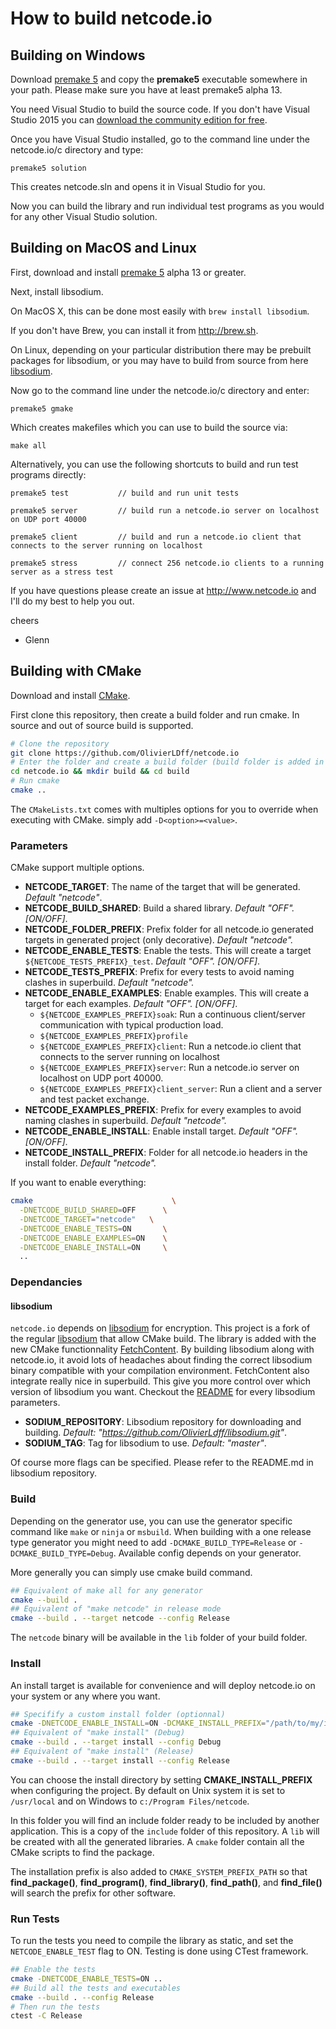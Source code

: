 How to build netcode.io
=======================

## Building on Windows

Download [premake 5](https://premake.github.io/download.html) and copy the **premake5** executable somewhere in your path. Please make sure you have at least premake5 alpha 13.

You need Visual Studio to build the source code. If you don't have Visual Studio 2015 you can [download the community edition for free](https://www.visualstudio.com/en-us/downloads/download-visual-studio-vs.aspx).

Once you have Visual Studio installed, go to the command line under the netcode.io/c directory and type:

    premake5 solution

This creates netcode.sln and opens it in Visual Studio for you.

Now you can build the library and run individual test programs as you would for any other Visual Studio solution.

## Building on MacOS and Linux

First, download and install [premake 5](https://premake.github.io/download.html) alpha 13 or greater.

Next, install libsodium.

On MacOS X, this can be done most easily with `brew install libsodium`.

If you don't have Brew, you can install it from <http://brew.sh>.

On Linux, depending on your particular distribution there may be prebuilt packages for libsodium, or you may have to build from source from here [libsodium](https://github.com/jedisct1/libsodium/releases).

Now go to the command line under the netcode.io/c directory and enter:

    premake5 gmake

Which creates makefiles which you can use to build the source via:

    make all

Alternatively, you can use the following shortcuts to build and run test programs directly:

    premake5 test           // build and run unit tests

    premake5 server         // build run a netcode.io server on localhost on UDP port 40000

    premake5 client         // build and run a netcode.io client that connects to the server running on localhost

    premake5 stress         // connect 256 netcode.io clients to a running server as a stress test

If you have questions please create an issue at http://www.netcode.io and I'll do my best to help you out.

cheers

 - Glenn

## Building with CMake

Download and install [CMake](https://cmake.org/).

First clone this repository, then create a build folder and run cmake. In source and out of source build is supported.

```bash
# Clone the repository
git clone https://github.com/OlivierLDff/netcode.io
# Enter the folder and create a build folder (build folder is added in .gitignore)
cd netcode.io && mkdir build && cd build
# Run cmake
cmake ..
```

The `CMakeLists.txt` comes with multiples options for you to override when executing with CMake. simply add `-D<option>=<value>`.

### Parameters

CMake support multiple options.

- **NETCODE_TARGET**: The name of the target that will be generated. *Default "netcode"*.
- **NETCODE_BUILD_SHARED**: Build a shared library. *Default "OFF". [ON/OFF]*.
- **NETCODE_FOLDER_PREFIX**: Prefix folder for all netcode.io generated targets in generated project (only decorative). *Default "netcode".*
- **NETCODE_ENABLE_TESTS**: Enable the tests. This will create a target `${NETCODE_TESTS_PREFIX}_test`. *Default "OFF". [ON/OFF]*.
- **NETCODE_TESTS_PREFIX**: Prefix for every tests to avoid naming clashes in superbuild. *Default "netcode".*
- **NETCODE_ENABLE_EXAMPLES**: Enable examples. This will create a target for each examples. *Default "OFF". [ON/OFF]*.
  - `${NETCODE_EXAMPLES_PREFIX}soak`: Run a continuous client/server communication with typical production load.
  - `${NETCODE_EXAMPLES_PREFIX}profile`
  - `${NETCODE_EXAMPLES_PREFIX}client`: Run a netcode.io client that connects to the server running on localhost
  - `${NETCODE_EXAMPLES_PREFIX}server`: Run a netcode.io server on localhost on UDP port 40000.
  - `${NETCODE_EXAMPLES_PREFIX}client_server`: Run a client and a server and test packet exchange.
- **NETCODE_EXAMPLES_PREFIX**: Prefix for every examples to avoid naming clashes in superbuild. *Default "netcode".*
- **NETCODE_ENABLE_INSTALL**: Enable install target. *Default "OFF". [ON/OFF]*.
- **NETCODE_INSTALL_PREFIX**: Folder for all netcode.io headers in the install folder. *Default "netcode".*

If you want to enable everything:

```bash
cmake                               \
  -DNETCODE_BUILD_SHARED=OFF      \
  -DNETCODE_TARGET="netcode"   \
  -DNETCODE_ENABLE_TESTS=ON       \
  -DNETCODE_ENABLE_EXAMPLES=ON    \
  -DNETCODE_ENABLE_INSTALL=ON     \
  ..
```

### Dependancies

#### libsodium

`netcode.io` depends on [libsodium](https://github.com/OlivierLDff/libsodium) for encryption. This project is a fork of the regular [libsodium](https://github.com/jedisct1/libsodium) that allow CMake build. The library is added with the new CMake functionnality [FetchContent](https://cmake.org/cmake/help/v3.11/module/FetchContent.html). By building libsodium along with netcode.io, it avoid lots of headaches about finding the correct libsodium binary compatible with your compilation environment. FetchContent also integrate really nice in superbuild. This give you more control over which version of libsodium you want. Checkout the [README](https://github.com/OlivierLDff/libsodium/blob/master/README.markdown) for every libsodium parameters.

* **SODIUM_REPOSITORY**: Libsodium repository for downloading and building. *Default: "https://github.com/OlivierLdff/libsodium.git"*.
* **SODIUM_TAG**: Tag for libsodium to use. *Default: "master"*.

Of course more flags can be specified. Please refer to the README.md in libsodium repository.

### Build

Depending on the generator use, you can use the generator specific command like `make` or `ninja` or `msbuild`. When building with a one release type generator you might need to add `-DCMAKE_BUILD_TYPE=Release` or `-DCMAKE_BUILD_TYPE=Debug`. Available config depends on your generator.

More generally you can simply use cmake build command.

```bash
## Equivalent of make all for any generator
cmake --build .
## Equivalent of "make netcode" in release mode
cmake --build . --target netcode --config Release
```

The `netcode` binary will be available in the `lib` folder of your build folder.

### Install

An install target is available for convenience and will deploy netcode.io on your system or any where you want.

```bash
## Specifify a custom install folder (optionnal)
cmake -DNETCODE_ENABLE_INSTALL=ON -DCMAKE_INSTALL_PREFIX="/path/to/my/install/dir" ..
## Equivalent of "make install" (Debug)
cmake --build . --target install --config Debug
## Equivalent of "make install" (Release)
cmake --build . --target install --config Release
```

You can choose the install directory by setting **CMAKE_INSTALL_PREFIX** when configuring the project. By default on Unix system it is set to `/usr/local` and on Windows to `c:/Program Files/netcode`.

In this folder you will find an include folder ready to be included by another application. This is a copy of the `include` folder of this repository. A `lib` will be created with all the generated libraries. A `cmake` folder contain all the CMake scripts to find the package.

The installation prefix is also added to `CMAKE_SYSTEM_PREFIX_PATH` so that **find_package()**, **find_program()**, **find_library()**, **find_path()**, and **find_file()** will search the prefix for other software.

### Run Tests

To run the tests you need to compile the library as static, and set the `NETCODE_ENABLE_TEST` flag to ON. Testing is done using CTest framework.

```bash
## Enable the tests
cmake -DNETCODE_ENABLE_TESTS=ON ..
## Build all the tests and executables
cmake --build . --config Release
# Then run the tests
ctest -C Release
```